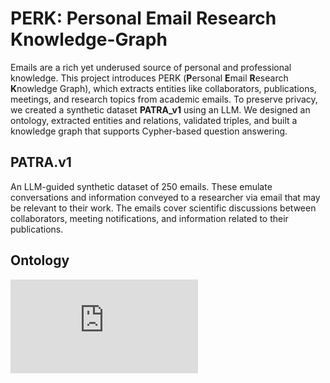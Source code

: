 # PERK: Personal Email Research Knowledge-Graph

Emails are a rich yet underused source of personal and professional knowledge. This project introduces PERK (**P**ersonal **E**mail **R**esearch **K**nowledge Graph), which extracts entities like collaborators, publications, meetings, and research topics from academic emails. To preserve privacy, we created a synthetic dataset **PATRA_v1** using an LLM. We designed an ontology, extracted entities and relations, validated triples, and built a knowledge graph that supports Cypher-based question answering.

##  PATRA.v1

An LLM-guided synthetic dataset of 250 emails. These emulate conversations and information conveyed to a researcher via email that may be relevant to their work. The emails cover scientific discussions between collaborators, meeting notifications, and information related to their publications.

## Ontology
![EmailKGOntology](https://github.com/prantikaC/PERK/blob/main/Figures/EmailKGOntology.pdf)
